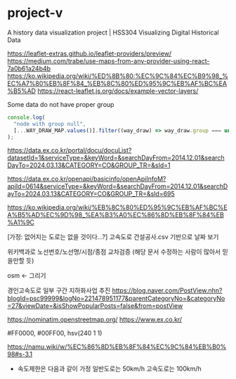# project-v

A history data visualization project | HSS304 Visualizing Digital Historical Data

https://leaflet-extras.github.io/leaflet-providers/preview/
https://medium.com/trabe/use-maps-from-any-provider-using-react-7a0b61a24b4b
https://ko.wikipedia.org/wiki/%ED%8B%80:%EC%9C%84%EC%B9%98_%EC%A7%80%EB%8F%84_%EB%8C%80%ED%95%9C%EB%AF%BC%EA%B5%AD
https://react-leaflet.js.org/docs/example-vector-layers/

Some data do not have proper group

```ts
console.log(
  "node with group null",
  [...WAY_DRAW_MAP.values()].filter((way_draw) => way_draw.group === undefined)
);
```

https://data.ex.co.kr/portal/docu/docuList?datasetId=1&serviceType=&keyWord=&searchDayFrom=2014.12.01&searchDayTo=2024.03.13&CATEGORY=CO&GROUP_TR=&sId=1

https://data.ex.co.kr/openapi/basicinfo/openApiInfoM?apiId=0614&serviceType=&keyWord=&searchDayFrom=2014.12.01&searchDayTo=2024.03.13&CATEGORY=CO&GROUP_TR=&sId=695

https://ko.wikipedia.org/wiki/%EB%8C%80%ED%95%9C%EB%AF%BC%EA%B5%AD%EC%9D%98_%EA%B3%A0%EC%86%8D%EB%8F%84%EB%A1%9C

[가정: 없어지는 도로는 없을 것이다...?]
고속도로 건설공사.csv 기반으로 날짜 보기

위키백과로 노선번호/노선명/시점/종점 교차검증 (해당 문서 수정하는 사람이 많아서 믿을만할 듯)

osm <- 그리기

경인고속도로 일부 구간 지하화사업 추진
https://blog.naver.com/PostView.nhn?blogId=psc99999&logNo=221478951177&parentCategoryNo=&categoryNo=27&viewDate=&isShowPopularPosts=false&from=postView

https://nominatim.openstreetmap.org/
https://www.ex.co.kr/

#FF0000, #00FF00, hsv(240 1 1)

https://namu.wiki/w/%EC%86%8D%EB%8F%84%EC%9C%84%EB%B0%98#s-3.1
- 속도제한은 다음과 같이 가정
일반도로는 50km/h
고속도로는 100km/h